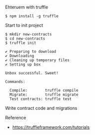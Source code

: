 Ehteruem with truffle
```
$ npm install -g truffle
```


Start to init project
```
$ mkdir new-contracts
$ cd new-contracts
$ truffle init

✔ Preparing to download
✔ Downloading
✔ Cleaning up temporary files
✔ Setting up box

Unbox successful. Sweet!

Commands:

  Compile:        truffle compile
  Migrate:        truffle migrate
  Test contracts: truffle test
```

Write contract code and migrations


Reference
* https://truffleframework.com/tutorials
